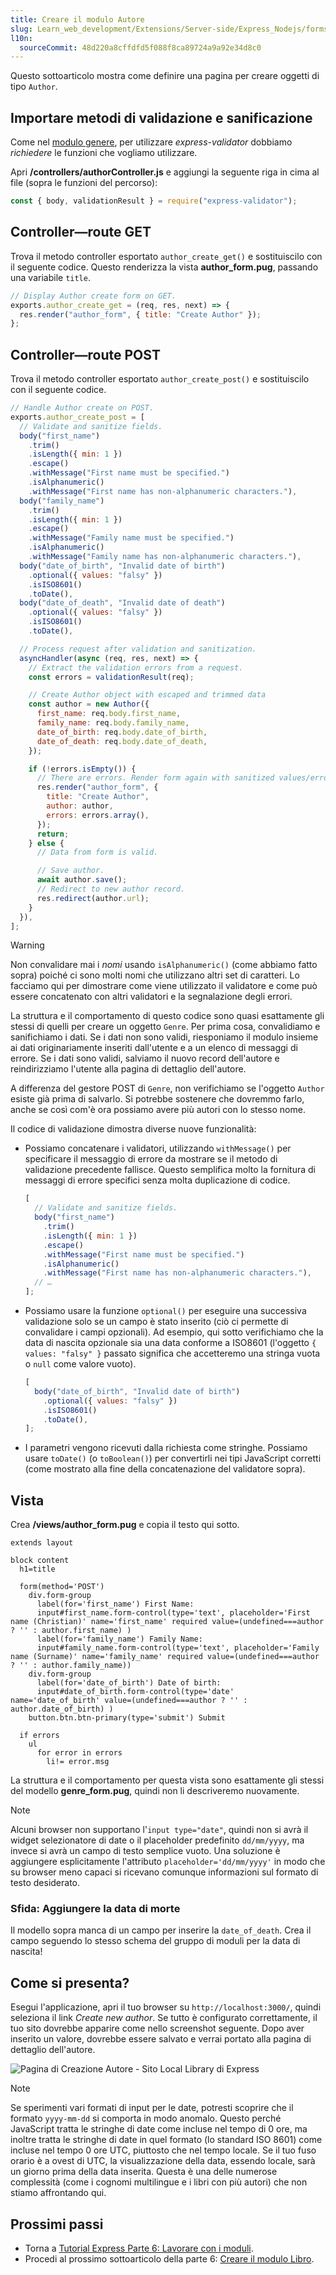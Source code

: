 ```yaml
---
title: Creare il modulo Autore
slug: Learn_web_development/Extensions/Server-side/Express_Nodejs/forms/Create_author_form
l10n:
  sourceCommit: 48d220a8cffdfd5f088f8ca89724a9a92e34d8c0
---
```


Questo sottoarticolo mostra come definire una pagina per creare oggetti di tipo `Author`.

## Importare metodi di validazione e sanificazione

Come nel [modulo genere](/it/docs/Learn_web_development/Extensions/Server-side/Express_Nodejs/forms/Create_genre_form), per utilizzare _express-validator_ dobbiamo _richiedere_ le funzioni che vogliamo utilizzare.

Apri **/controllers/authorController.js** e aggiungi la seguente riga in cima al file (sopra le funzioni del percorso):

```js
const { body, validationResult } = require("express-validator");
```

## Controller—route GET

Trova il metodo controller esportato `author_create_get()` e sostituiscilo con il seguente codice. Questo renderizza la vista **author_form.pug**, passando una variabile `title`.

```js
// Display Author create form on GET.
exports.author_create_get = (req, res, next) => {
  res.render("author_form", { title: "Create Author" });
};
```

## Controller—route POST

Trova il metodo controller esportato `author_create_post()` e sostituiscilo con il seguente codice.

```js
// Handle Author create on POST.
exports.author_create_post = [
  // Validate and sanitize fields.
  body("first_name")
    .trim()
    .isLength({ min: 1 })
    .escape()
    .withMessage("First name must be specified.")
    .isAlphanumeric()
    .withMessage("First name has non-alphanumeric characters."),
  body("family_name")
    .trim()
    .isLength({ min: 1 })
    .escape()
    .withMessage("Family name must be specified.")
    .isAlphanumeric()
    .withMessage("Family name has non-alphanumeric characters."),
  body("date_of_birth", "Invalid date of birth")
    .optional({ values: "falsy" })
    .isISO8601()
    .toDate(),
  body("date_of_death", "Invalid date of death")
    .optional({ values: "falsy" })
    .isISO8601()
    .toDate(),

  // Process request after validation and sanitization.
  asyncHandler(async (req, res, next) => {
    // Extract the validation errors from a request.
    const errors = validationResult(req);

    // Create Author object with escaped and trimmed data
    const author = new Author({
      first_name: req.body.first_name,
      family_name: req.body.family_name,
      date_of_birth: req.body.date_of_birth,
      date_of_death: req.body.date_of_death,
    });

    if (!errors.isEmpty()) {
      // There are errors. Render form again with sanitized values/errors messages.
      res.render("author_form", {
        title: "Create Author",
        author: author,
        errors: errors.array(),
      });
      return;
    } else {
      // Data from form is valid.

      // Save author.
      await author.save();
      // Redirect to new author record.
      res.redirect(author.url);
    }
  }),
];
```

> [!WARNING]
> Non convalidare mai i _nomi_ usando `isAlphanumeric()` (come abbiamo fatto sopra) poiché ci sono molti nomi che utilizzano altri set di caratteri.
> Lo facciamo qui per dimostrare come viene utilizzato il validatore e come può essere concatenato con altri validatori e la segnalazione degli errori.

La struttura e il comportamento di questo codice sono quasi esattamente gli stessi di quelli per creare un oggetto `Genre`. Per prima cosa, convalidiamo e sanifichiamo i dati. Se i dati non sono validi, riesponiamo il modulo insieme ai dati originariamente inseriti dall'utente e a un elenco di messaggi di errore. Se i dati sono validi, salviamo il nuovo record dell'autore e reindirizziamo l'utente alla pagina di dettaglio dell'autore.

A differenza del gestore POST di `Genre`, non verifichiamo se l'oggetto `Author` esiste già prima di salvarlo. Si potrebbe sostenere che dovremmo farlo, anche se così com'è ora possiamo avere più autori con lo stesso nome.

Il codice di validazione dimostra diverse nuove funzionalità:

- Possiamo concatenare i validatori, utilizzando `withMessage()` per specificare il messaggio di errore da mostrare se il metodo di validazione precedente fallisce.
  Questo semplifica molto la fornitura di messaggi di errore specifici senza molta duplicazione di codice.

  ```js
  [
    // Validate and sanitize fields.
    body("first_name")
      .trim()
      .isLength({ min: 1 })
      .escape()
      .withMessage("First name must be specified.")
      .isAlphanumeric()
      .withMessage("First name has non-alphanumeric characters."),
    // …
  ];
  ```

- Possiamo usare la funzione `optional()` per eseguire una successiva validazione solo se un campo è stato inserito (ciò ci permette di convalidare i campi opzionali).
  Ad esempio, qui sotto verifichiamo che la data di nascita opzionale sia una data conforme a ISO8601 (l'oggetto `{ values: "falsy" }` passato significa che accetteremo una stringa vuota o `null` come valore vuoto).

  ```js
  [
    body("date_of_birth", "Invalid date of birth")
      .optional({ values: "falsy" })
      .isISO8601()
      .toDate(),
  ];
  ```

- I parametri vengono ricevuti dalla richiesta come stringhe. Possiamo usare `toDate()` (o `toBoolean()`) per convertirli nei tipi JavaScript corretti (come mostrato alla fine della concatenazione del validatore sopra).

## Vista

Crea **/views/author_form.pug** e copia il testo qui sotto.

```pug
extends layout

block content
  h1=title

  form(method='POST')
    div.form-group
      label(for='first_name') First Name:
      input#first_name.form-control(type='text', placeholder='First name (Christian)' name='first_name' required value=(undefined===author ? '' : author.first_name) )
      label(for='family_name') Family Name:
      input#family_name.form-control(type='text', placeholder='Family name (Surname)' name='family_name' required value=(undefined===author ? '' : author.family_name))
    div.form-group
      label(for='date_of_birth') Date of birth:
      input#date_of_birth.form-control(type='date' name='date_of_birth' value=(undefined===author ? '' : author.date_of_birth) )
    button.btn.btn-primary(type='submit') Submit

  if errors
    ul
      for error in errors
        li!= error.msg
```

La struttura e il comportamento per questa vista sono esattamente gli stessi del modello **genre_form.pug**, quindi non li descriveremo nuovamente.

> [!NOTE]
> Alcuni browser non supportano l'`input type="date"`, quindi non si avrà il widget selezionatore di date o il placeholder predefinito `dd/mm/yyyy`, ma invece si avrà un campo di testo semplice vuoto. Una soluzione è aggiungere esplicitamente l'attributo `placeholder='dd/mm/yyyy'` in modo che su browser meno capaci si ricevano comunque informazioni sul formato di testo desiderato.

### Sfida: Aggiungere la data di morte

Il modello sopra manca di un campo per inserire la `date_of_death`. Crea il campo seguendo lo stesso schema del gruppo di moduli per la data di nascita!

## Come si presenta?

Esegui l'applicazione, apri il tuo browser su `http://localhost:3000/`, quindi seleziona il link _Create new author_. Se tutto è configurato correttamente, il tuo sito dovrebbe apparire come nello screenshot seguente. Dopo aver inserito un valore, dovrebbe essere salvato e verrai portato alla pagina di dettaglio dell'autore.

![Pagina di Creazione Autore - Sito Local Library di Express](locallibary_express_author_create_empty.png)

> [!NOTE]
> Se sperimenti vari formati di input per le date, potresti scoprire che il formato `yyyy-mm-dd` si comporta in modo anomalo. Questo perché JavaScript tratta le stringhe di date come incluse nel tempo di 0 ore, ma inoltre tratta le stringhe di date in quel formato (lo standard ISO 8601) come incluse nel tempo 0 ore UTC, piuttosto che nel tempo locale. Se il tuo fuso orario è a ovest di UTC, la visualizzazione della data, essendo locale, sarà un giorno prima della data inserita. Questa è una delle numerose complessità (come i cognomi multilingue e i libri con più autori) che non stiamo affrontando qui.

## Prossimi passi

- Torna a [Tutorial Express Parte 6: Lavorare con i moduli](/it/docs/Learn_web_development/Extensions/Server-side/Express_Nodejs/forms).
- Procedi al prossimo sottoarticolo della parte 6: [Creare il modulo Libro](/it/docs/Learn_web_development/Extensions/Server-side/Express_Nodejs/forms/Create_book_form).
